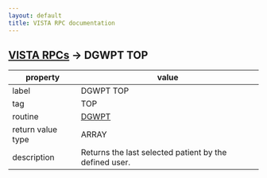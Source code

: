 ```yaml
---
layout: default
title: VISTA RPC documentation
---
```




## [VISTA RPCs](TableOfContent.md) &#8594; DGWPT TOP 

 property | value 
--- | --- 
 label | DGWPT TOP
 tag | TOP
 routine | [DGWPT](http://code.osehra.org/dox/Routine_DGWPT_source.html)
 return value type | ARRAY
 description | Returns the last selected patient by the defined user.
